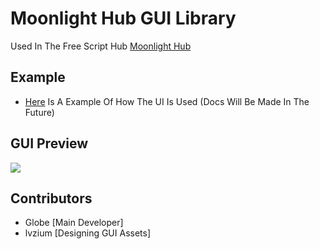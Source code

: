 # Moonlight Hub GUI Library
Used In The Free Script Hub [Moonlight Hub](https://moonlighthub.wtf/)
## Example
- [Here](https://github.com/GlobeReverse/Lua/blob/main/Moonlight%20Library/Example.lua) Is A Example Of How The UI Is Used (Docs Will Be Made In The Future)
  
## GUI Preview
<img src="https://r2.e-z.host/2319035a-e3c7-432d-9413-f474d133b997/vz7hybp5.png" />

## Contributors
- Globe [Main Developer]
- lvzium [Designing GUI Assets]

